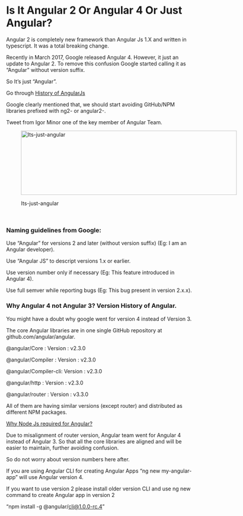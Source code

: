 # Is It Angular 2 Or Angular 4 Or Just Angular?
Angular 2 is completely new framework than Angular Js 1.X and written in typescript. It was a total breaking change.

Recently in March 2017, Google released Angular 4. However, it just an update to Angular 2. To remove this confusion Google started calling it as “Angular” without version suffix.

So It’s just “Angular”.

Go through <a href="http://www.angularjswiki.com/angularjs/history-of-angularjs/" target="_blank" rel="noopener">History of AngularJs</a>

Google clearly mentioned that, we should start avoiding GitHub/NPM libraries prefixed with ng2- or angular2-.

Tweet from Igor Minor one of the key member of Angular Team.<figure id="attachment_112" style="width: 582px" class="wp-caption aligncenter">

[<img class="size-full wp-image-112" src="http://www.angularjswiki.com/wp-content/uploads/2017/04/Its-just-angular.png" alt="Its-just-angular" width="582" height="173" srcset="https://www.angularjswiki.com/wp-content/uploads/2017/04/Its-just-angular.png 582w, https://www.angularjswiki.com/wp-content/uploads/2017/04/Its-just-angular-300x89.png 300w" sizes="(max-width: 582px) 100vw, 582px" />](http://www.angularjswiki.com/wp-content/uploads/2017/04/Its-just-angular.png)<figcaption class="wp-caption-text">Its-just-angular</figcaption></figure> 

&nbsp;

### Naming guidelines from Google:

Use “Angular” for versions 2 and later (without version suffix) (Eg: I am an Angular developer).

Use “Angular JS” to descript versions 1.x or earlier.

Use version number only if necessary (Eg: This feature introduced in Angular 4).

Use full semver while reporting bugs (Eg: This bug present in version 2.x.x).

### Why Angular 4 not Angular 3? Version History of Angular.

You might have a doubt why google went for version 4 instead of Version 3.

The core Angular libraries are in one single GitHub repository at github.com/angular/angular.

@angular/Core : Version : v2.3.0

@angular/Compiler : Version : v2.3.0

@angular/Compiler-cli: Version : v2.3.0

@angular/http : Version : v2.3.0

@angular/router : Version : v3.3.0

All of them are having similar versions (except router) and distributed as different NPM packages.

<a href="http://www.angularjswiki.com/tutorials/angular/is-node-js-required-for-angular-2-or-angular/" target="_blank" rel="noopener">Why Node Js required for Angular?</a>

Due to misalignment of router version, Angular team went for Angular 4 instead of Angular 3. So that all the core libraries are aligned and will be easier to maintain, further avoiding confusion.

So do not worry about version numbers here after.

If you are using Angular CLI for creating Angular Apps &#8220;ng new my-angular-app&#8221; will use Angular version 4.

If you want to use version 2 please install older version CLI and use ng new command to create Angular app in version 2

&#8220;npm install -g @angular/cli@1.0.0-rc.4&#8221;